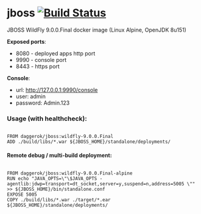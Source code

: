 # jboss [![Build Status](https://travis-ci.org/daggerok/jboss.svg?branch=master)](https://travis-ci.org/daggerok/jboss)
JBOSS WildFly 9.0.0.Final docker image (Linux Alpine, OpenJDK 8u151)

**Exposed ports**:

- 8080 - deployed apps http port
- 9990 - console port
- 8443 - https port

**Console**:

- url: http://127.0.0.1:9990/console
- user: admin
- password: Admin.123

### Usage (with healthcheck):

```

FROM daggerok/jboss:wildfly-9.0.0.Final
ADD ./build/libs/*.war ${JBOSS_HOME}/standalone/deployments/

```

#### Remote debug / multi-build deployment:

```

FROM daggerok/jboss:wildfly-9.0.0.Final-alpine
RUN echo "JAVA_OPTS=\"\$JAVA_OPTS -agentlib:jdwp=transport=dt_socket,server=y,suspend=n,address=5005 \"" >> ${JBOSS_HOME}/bin/standalone.conf
EXPOSE 5005
COPY ./build/libs/*.war ./target/*.ear ${JBOSS_HOME}/standalone/deployments/

```
